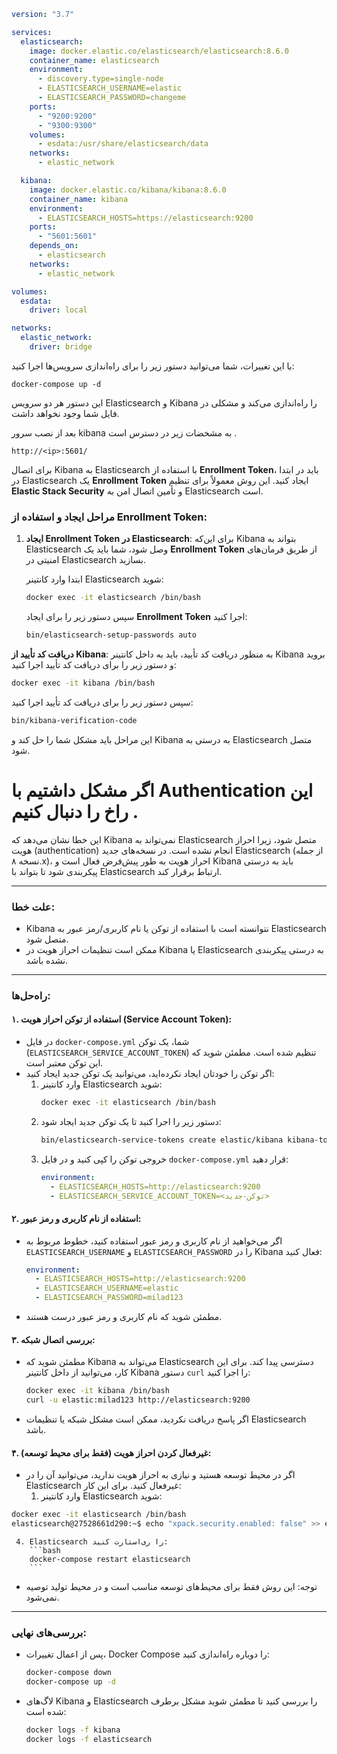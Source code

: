 ```yml
version: "3.7"

services:
  elasticsearch:
    image: docker.elastic.co/elasticsearch/elasticsearch:8.6.0
    container_name: elasticsearch
    environment:
      - discovery.type=single-node
      - ELASTICSEARCH_USERNAME=elastic
      - ELASTICSEARCH_PASSWORD=changeme
    ports:
      - "9200:9200"
      - "9300:9300"
    volumes:
      - esdata:/usr/share/elasticsearch/data
    networks:
      - elastic_network

  kibana:
    image: docker.elastic.co/kibana/kibana:8.6.0
    container_name: kibana
    environment:
      - ELASTICSEARCH_HOSTS=https://elasticsearch:9200
    ports:
      - "5601:5601"
    depends_on:
      - elasticsearch
    networks:
      - elastic_network

volumes:
  esdata:
    driver: local

networks:
  elastic_network:
    driver: bridge
```
با این تغییرات، شما می‌توانید دستور زیر را برای راه‌اندازی سرویس‌ها اجرا کنید:

```
docker-compose up -d
```
این دستور هر دو سرویس Elasticsearch و Kibana را راه‌اندازی می‌کند و مشکلی در فایل شما وجود نخواهد داشت.


بعد از نصب سرور kibana به مشخضات زیر در دسترس است .
```
http://<ip>:5601/

```



برای اتصال Kibana به Elasticsearch با استفاده از **Enrollment Token**، باید در ابتدا در Elasticsearch یک **Enrollment Token** ایجاد کنید. این روش معمولاً برای تنظیم **Elastic Stack Security** و تأمین اتصال امن به Elasticsearch است.

### مراحل ایجاد و استفاده از **Enrollment Token**:

1. **ایجاد Enrollment Token در Elasticsearch**:
   برای این‌که Kibana بتواند به Elasticsearch وصل شود، شما باید یک **Enrollment Token** از طریق فرمان‌های امنیتی در Elasticsearch بسازید.

   ابتدا وارد کانتینر Elasticsearch شوید:
   ```bash
   docker exec -it elasticsearch /bin/bash
   ```

   سپس دستور زیر را برای ایجاد **Enrollment Token** اجرا کنید:
   ```bash
   bin/elasticsearch-setup-passwords auto
   ```





**دریافت کد تأیید از Kibana**:
   به منظور دریافت کد تأیید، باید به داخل کانتینر Kibana بروید و دستور زیر را برای دریافت کد تأیید اجرا کنید:
   
   ```bash
   docker exec -it kibana /bin/bash
   ```

سپس دستور زیر را برای دریافت کد تأیید اجرا کنید:

   ```bash
   bin/kibana-verification-code
   ```

این مراحل باید مشکل شما را حل کند و Kibana به درستی به Elasticsearch متصل شود.


# اگر مشکل داشتیم با Authentication این راخ را دنبال کنیم .

این خطا نشان می‌دهد که Kibana نمی‌تواند به Elasticsearch متصل شود، زیرا احراز هویت (authentication) انجام نشده است. در نسخه‌های جدید Elasticsearch (از جمله نسخه ۸.x)، احراز هویت به طور پیش‌فرض فعال است و Kibana باید به درستی پیکربندی شود تا بتواند با Elasticsearch ارتباط برقرار کند.

---

### **علت خطا:**
- Kibana نتوانسته است با استفاده از توکن یا نام کاربری/رمز عبور به Elasticsearch متصل شود.
- ممکن است تنظیمات احراز هویت در Kibana یا Elasticsearch به درستی پیکربندی نشده باشد.

---

### **راه‌حل‌ها:**

#### ۱. **استفاده از توکن احراز هویت (Service Account Token):**
   - در فایل `docker-compose.yml` شما، یک توکن (`ELASTICSEARCH_SERVICE_ACCOUNT_TOKEN`) تنظیم شده است. مطمئن شوید که این توکن معتبر است.
   - اگر توکن را خودتان ایجاد نکرده‌اید، می‌توانید یک توکن جدید ایجاد کنید:
     1. وارد کانتینر Elasticsearch شوید:
        ```bash
        docker exec -it elasticsearch /bin/bash
        ```
     2. دستور زیر را اجرا کنید تا یک توکن جدید ایجاد شود:
        ```bash
        bin/elasticsearch-service-tokens create elastic/kibana kibana-token
        ```
     3. خروجی توکن را کپی کنید و در فایل `docker-compose.yml` قرار دهید:
        ```yaml
        environment:
          - ELASTICSEARCH_HOSTS=http://elasticsearch:9200
          - ELASTICSEARCH_SERVICE_ACCOUNT_TOKEN=<توکن-جدید>
        ```

#### ۲. **استفاده از نام کاربری و رمز عبور:**
   - اگر می‌خواهید از نام کاربری و رمز عبور استفاده کنید، خطوط مربوط به `ELASTICSEARCH_USERNAME` و `ELASTICSEARCH_PASSWORD` را در Kibana فعال کنید:
     ```yaml
     environment:
       - ELASTICSEARCH_HOSTS=http://elasticsearch:9200
       - ELASTICSEARCH_USERNAME=elastic
       - ELASTICSEARCH_PASSWORD=milad123
     ```
   - مطمئن شوید که نام کاربری و رمز عبور درست هستند.

#### ۳. **بررسی اتصال شبکه:**
   - مطمئن شوید که Kibana می‌تواند به Elasticsearch دسترسی پیدا کند. برای این کار، می‌توانید از داخل کانتینر Kibana دستور `curl` را اجرا کنید:
     ```bash
     docker exec -it kibana /bin/bash
     curl -u elastic:milad123 http://elasticsearch:9200
     ```
   - اگر پاسخ دریافت نکردید، ممکن است مشکل شبکه یا تنظیمات Elasticsearch باشد.

#### ۴. **غیرفعال کردن احراز هویت (فقط برای محیط توسعه):**
   - اگر در محیط توسعه هستید و نیازی به احراز هویت ندارید، می‌توانید آن را در Elasticsearch غیرفعال کنید. برای این کار:
     1. وارد کانتینر Elasticsearch شوید:
```bash
docker exec -it elasticsearch /bin/bash
elasticsearch@27528661d290:~$ echo "xpack.security.enabled: false" >> elasticsearch.yml
```
     4. Elasticsearch را ری‌استارت کنید:
        ```bash
        docker-compose restart elasticsearch
        ```
   - توجه: این روش فقط برای محیط‌های توسعه مناسب است و در محیط تولید توصیه نمی‌شود.

---

### **بررسی‌های نهایی:**
- پس از اعمال تغییرات، Docker Compose را دوباره راه‌اندازی کنید:
  ```bash
  docker-compose down
  docker-compose up -d
  ```
- لاگ‌های Kibana و Elasticsearch را بررسی کنید تا مطمئن شوید مشکل برطرف شده است:
  ```bash
  docker logs -f kibana
  docker logs -f elasticsearch
  ```
